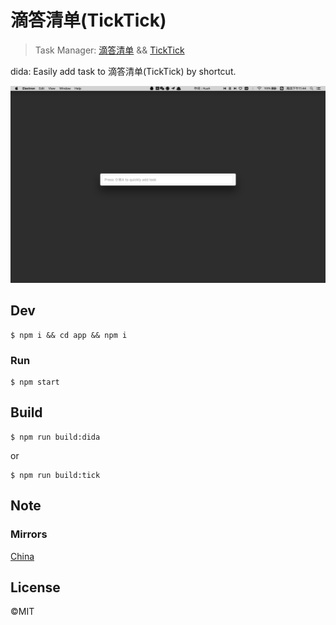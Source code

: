 # 滴答清单(TickTick)

> Task Manager: [滴答清单](https://dida365.com/) && [TickTick](https://ticktick.com/)

dida: Easily add task to 滴答清单(TickTick) by shortcut.

<img src="screenshot.png" width="600">

## Dev

```
$ npm i && cd app && npm i
```

### Run

```
$ npm start
```

## Build

```
$ npm run build:dida
```
or
```
$ npm run build:tick
```

## Note

### Mirrors

[China](https://npm.taobao.org/)

## License

©MIT
